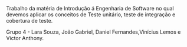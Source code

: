 Trabalho da matéria de Introdução á Engenharia de Software no qual devemos aplicar os conceitos de Teste unitário, teste de integração e cobertura de teste.

Grupo 4 - Lara Souza, João Gabriel, Daniel Fernandes,Vinícius Lemos e Victor Anthony.
